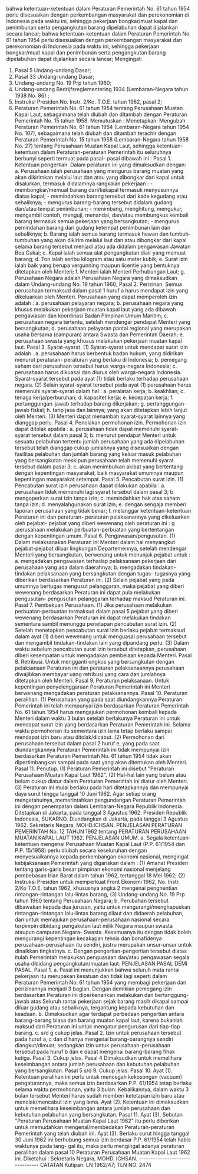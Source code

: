  bahwa ketentuan-ketentuan dalam Peraturan Pemerintah No. 61 tahun 1954 perlu disesuaikan dengan perkembangan masyarakat dan perekonomian di Indonesia pada waktu ini, sehingga pekerjaan bongkar/muat kapal dan penimbunan serta pengangkutan barang dipelabuhan dapat dijalankan secara lancar; bahwa ketentuan-ketentuan dalam Peraturan Pemerintah No. 61 tahun 1954 perlu disesuaikan dengan perkembangan masyarakat dan perekonomian di Indonesia pada waktu ini, sehingga pekerjaan bongkar/muat kapal dan penimbunan serta pengangkutan barang dipelabuhan dapat dijalankan secara lancar;
Mengingat:

1. Pasal 5 Undang-undang Dasar;
2. Pasal 33 Undang-undang Dasar;
3. Undang-undang No. 19 Prp tahun 1960;
4. Undang-undang Bedrijfsreglementering 1934 (Lembaran-Negara tahun 1938 No. 86) ;
5. Instruksi Presiden No. Instr. 2/Ko. T.O.E. tahun 1962, pasal 2;
6. Peraturan Pemerintah No. 61 tahun 1954 tentang Perusahaan Muatan Kapal Laut, sebagaimana telah diubah dan ditambah dengan Peraturan Pemerintah No. 15 tahun 1958. Memutuskan : Menetapkan: Mengubah Peraturan Pemerintah No. 61 tahun 1954 (Lembaran-Negara tahun 1954 No. 107), sebagaimana telah diubah dan ditambah terachir dengan Peraturan Pemerintah No. 15 tahun 1958 (Lembaran-Negara tahun 1958 No. 27) tentang Perusahaan Muatan Kapal Laut, sehingga ketentuan- ketentuan dalam Peraturan-peraturan Pemerintah itu seluruhnya berbunyi seperti termuat pada pasal- pasal dibawah ini : Pasal 1. Ketentuan pengertian. Dalam peraturan ini yang dimaksudkan dengan:
a. Perusahaan ialah perusahaan yang mengurus barang muatan yang akan dikirimkan melalui laut dan atau yang dibongkar dari kapal untuk disalurkan, termasuk didalamnya rangkaian pekerjaan : - membongkar/memuat barang dari/kekapal termasuk menyusunnya diatas kapal; - memindahkan barang tersebut dari kade kegudang atau sebaliknya; - mengurus barang-barang tersebut didalam gudang dan/atau tempat penimbunan; - menimbang, menghitung, mengukur, mengambil contoh, menguji, menandai, dan/atau membungkus kembali barang termasuk semua pekerjaan yang bersangkutan; - mengurus pemindahan barang dari gudang ketempat penimbunan lain dan sebaliknya;
b. Barang ialah semua barang termasuk hewan dan tumbuh- tumbuhan yang akan dikirim melalui laut dan atau dibongkar dari kapal selama barang tersebut menjadi atau ada didalam pengawasan Jawatan Bea Cukai;
c. Kapal ialah semua alat pengangkutan diair yang memuat barang;
d. Ton ialah seribu kilogram atau satu meter kubik;
e. Surat izin ialah baik yang berupa vergunning maupun licentie yang bentuknya ditetapkan oleh Menteri;
f. Menteri ialah Menteri Perhubungan Laut;
g. Perusahaan Negara adalah Perusahaan Negara yang dimaksudkan dalam Undang-undang No. 19 tahun 1960; Pasal 2. Perizinan. Semua perusahaan termaksud dalam pasal 1 huruf a harus mendapat izin yang dikeluarkan oleh Menteri. Perusahaan yang dapat memperoleh izin adalah :
a. perusahaan pelayaran negara;
b. perusahaan negara yang khusus melakukan pekerjaan muatan kapal laut yang ada dibawah pengawasan dan koordinasi Badan Pimpinan Umum Maritim;
c. perusahaan negara tertentu, setelah mendengar pendapat Menteri yang bersangkutan;
d. perusahaan pelayaran pantai regional yang merupakan usaha bersama (campuran) antara Swasta dan Pemerintah Daerah;
e. perusahaan swasta yang khusus melakukan pekerjaan muatan kapal laut. Pasal 3. Syarat-syarat. (1) Syarat-syarat untuk mendapat surat izin adalah . a. perusahaan harus berbentuk badan hukum, yang didirikan menurut peraturan- peraturan yang berlaku di Indonesia;
b. pemegang saham dari perusahaan tersebut harus warga-negara Indonesia;
c. perusahaan harus dikuasai dan diurus oleh warga-negara Indonesia. Syarat-syarat tersebut pada ayat (1) tidak berlaku terhadap perusahaan negara. (2) Selain syarat-syarat tersebut pada ayat (1) perusahaan harus memenuhi syarat-syarat dalam hal :
a. peralatan kerja;
b. keakhlian;
c. tenaga kerja/perburuhan;
d. kapasitet kerja;
e. kecepatan kerja;
f. pertanggungan-jawab terhadap barang dikerjakan;
g. pertanggungan-jawab fiskal;
h. tarip jasa dan lainnya; yang akan ditetapkan lebih lanjut oleh Menteri. (3) Menteri dapat menambah syarat-syarat lainnya yang dianggap perlu. Pasal 4. Penolakan permohonan izin. Permohonan izin dapat ditolak apabila :
a. perusahaan tidak dapat memenuhi syarat-syarat tersebut dalam pasal 3;
b. menurut pendapat Menteri untuk sesuatu pelabuhan tertentu jumlah perusahaan yang ada dipelabuhan tersebut telah dianggap cukup jumlahnya yang disesuaikan dengan fasilitas pelabuhan dan jumlah barang yang keluar masuk pelabuhan yang bersangkutan meskipun perusahaan telah memenuhi syarat tersebut dalam pasal 3;
c. akan menimbulkan akibat yang bertentang dengan kepentingan masyarakat, baik masyarakat umumnya maupun kepentingan masyarakat setempat. Pasal 5. Pencabutan surat izin. (1) Pencabutan surat izin perusahaan dapat dilakukan apabila :
a. perusahaan tidak memenuhi lagi syarat tersebut dalam pasal 3;
b. mengoperkan surat izin tanpa izin;
c. memindahkan hak atas saham tanpa izin;
d. menyalahgunakan surat izin;
e. dengan sengaja memberi laporan perusahaan yang tidak benar;
f. melanggar ketentuan-ketentuan Peraturan ini dan peraturan- peraturan pelaksanannya yang dikeluarkan oleh pejabat- pejabat yang diberi wewenang oleh peraturan ini : g .perusahaan melakukan perbuatan-perbuatan yang bertentangan dengan kepentingan umum. Pasal 6. Pengawasan/pengusutan. (1) Dalam melaksanakan Peraturan ini Menteri dalam hal menyangkut pejabat-pejabat diluar lingkungan Departemennya, setelah mendengar Menteri yang bersangkutan, berwenang untuk menunjuk pejabat untuk :
a. mengadakan pengawasan terhadap pelaksanaan pekerjaan dari perusahaan yang ada dalam daerahnya;
b. mengadakan tindakan-tindakan pelaksanaan yang bersangkutan dengan tugas- tugasnya yang diberikan berdasarkan Peraturan ini. (2) Selain pejabat yang pada umumnya bertugas mengusut pelanggaran, maka pejabat yang diberi wewenang berdasarkan Peraturan ini dapat pula melakukan pengusutan- pengusutan pelanggaran terhadap maksud Peraturan ini. Pasal 7. Pembekuan Perusahaan. (1) Jika perusahaan melakukan perbuatan-perbuatan termaksud dalam pasal 5 pejabat yang diberi wewenang berdasarkan Peraturan ini dapat melakukan tindakan sementara sambil menunggu penetapan pencabutan surat izin. (2) Setelah menetapkan pencabutan surat izin berlaku pejabat termaksud dalam ayat (1) diberi wewenang untuk menguasai perusahaan tersebut dan mengambil tindakan-tindakan lain yang dipandang perlu. (3) Dalam waktu sebelum pencabutan surat izin tersebut ditetapkan, perusahaan diberi kesempatan untuk mengadakan pembelaan kepada Menteri. Pasal 8. Retribusi. Untuk mengganti ongkos yang bersangkutan dengan pelaksanaan Peraturan ini dan peraturan pelaksanaannya perusahaan diwajibkan membayar uang retribusi yang cara dan jumlahnya ditetapkan oleh Menteri. Pasal 9. Peraturan pelaksanaan. Untuk kepentingan penyelenggaraan Peraturan Pemerintah ini Menteri berwenang mengadakan peraturan pelaksanannya. Pasal 10. Peraturan peralihan. (1) Perusahaan yang pada saat diundangkannya Peraturan Pemerintah ini telah mempunyai izin berdasarkan Peraturan Pemerintah No. 61 tahun 1954 harus mengajukan permohonan kembali kepada Menteri dalam waktu 3 bulan setelah berlakunya Peraturan ini untuk mendapat surat izin yang berdasarkan Peraturan Pemerintah ini. Selama waktu permohonan itu sementara izin lama tetap berlaku sampai mendapat izin baru atau ditolak/dicabut. (2) Permohonan dari perusahaan tersebut dalam pasal 2 huruf e, yang pada saat diundangkannya Peraturan Pemerintah ini tidak mempunyai izin berdasarkan Peraturan Pemerintah No. 61 tahun 1954 tidak akan dipertimbangkan sampai pada saat yang akan ditentukan oleh Menteri. Pasal 11. Penutup.
(1) Peraturan Pemerintah ini disebut "Peraturan Perusahaan Muatan Kapal Laut 1962". (2) Hal-hal lain yang belum atau belum cukup diatur dalam Peraturan Pemerintah ini diatur oleh Menteri. (3) Peraturan ini mulai berlaku pada hari ditetapkannya dan mempunyai daya surut hingga tanggal 10 Juni 1962. Agar setiap orang mengetahuinya, memerintahkan pengundangan Peraturan Pemerintah ini dengan penempatan dalam Lembaran-Negara Republik Indonesia. Ditetapkan di Jakarta, pada tanggal 3 Agustus 1962. Presiden Republik Indonesia, SUKARNO. Diundangkan di Jakarta, pada tanggal 3 Agustus 1962. Sekretaris Negara, MOHD.ICHSAN. PENJELASAN PERATURAN PEMERINTAH No. 12 TAHUN 1962 tentang PERATURAN PERUSAHAAN MUATAN KAPAL LAUT 1962. PENJELASAN UMUM. a. Segala ketentuan-ketentuan mengenai Perusahaan Muatan Kapal Laut (P.P. 61/1954 dan P.P. 15/1958) perlu diubah secara keseluruhan dengan menyesuaikannya kepada perkembangan ekonomi nasional, mengingat kebijaksanaan Pemerintah yang digariskan dalam :
(1) Amanat Presiden tentang garis-garis besar pimpinan ekonomi nasional menjelang pembebasan Irian Barat dalam tahun 1962, tertanggal 18 Mei 1962;
(2) Instruksi Presiden untuk memperkuat Front Ekonomi 1962, No. Instr. 2/Ko T.O.E. tahun 1962, khususnya angka 2 mengenai penghentian rintangan-rintangan lalu-lintas barang, (3) Undang-undang No. 19 Prp tahun 1960 tentang Perusahaan Negara;
b. Perubahan tersebut dibawakan kepada dua jurusan, yaitu untuk mengurangi/menghapuskan rintangan-rintangan lalu-lintas barang dilaut dan didaerah pelabuhan, dan untuk memajukan perusahaan-perusahaan nasional secara terpimpin dibidang pengakutan laut milik Negara maupun swasta ataupun campuran Negara- Swasta. Kesemuanya itu dengan tidak boleh mengurangi kepentingan kecakapan tehnis dan bonafidenya perusahaan-perusahaan itu sendiri, justru merupakan unsur-unsur untuk dinaikkan tingkatnya.
c. Dengan pengertian-pengertian tersebut diatas itulah Pemerintah melakukan penguasaan dan/atau pengawasan segala usaha dibidang pengangkutan/muatan laut. PENJELASAN PASAL DEMI PASAL. Pasal 1. a. Pasal ini menunjukkan bahwa seluruh mata rantai pekerjaan itu merupakan kesatuan dan tidak lagi seperti dalam Peraturan Pemerintah No. 61 tahun 1954 yang membagi pekerjaan dan perizinannya menjadi 3 bagian. Dengan demikian pemegang izin berdasarkan Peraturan ini diperkenankan melakukan dan bertanggung-jawab atas Seluruh rantai pekerjaan sejak barang masih dikapal sampai diluar gudang atau sebaliknya, tergantung kepada kebutuhan dan keadaan. b. Dimaksudkan agar terdapat perbedaan pengertian antara barang-barang biasa dan barang muatan kapal laut, karena bukanlah maksud dari Peraturan ini untuk mengatur pengurusan dari tiap-tiap barang. c. s/d g cukup jelas. Pasal 2. Izin untuk perusahaan tersebut pada huruf a, c dan d hanya mengenai barang-barangnya sendiri diangkut/dimuat; sedangkan izin untuk perusahaan-perusahaan tersebut pada huruf b dan e dapat mengenai barang-barang fihak ketiga. Pasal 3. Cukup jelas. Pasal 4 Dimaksudkan untuk memelihara keseimbangan antara jumlah perusahaan dan kebutuhan pelabuhan yang bersangkutan. Pasal 5 s/d 9. Cukup jelas. Pasal 10. Ayat (1). Ketentuan peralihan ini perlu untuk mencegah kekosongan (vacuum) pengaturannya, maka semua izin berdasarkan P.P. 61/1954 tetap berlaku selama waktu permohonan, yaitu 3 bulan. Kebalikannya, dalam waktu 3 bulan tersebut Menteri harus sudah memberi ketetapan izin baru atau menolak/mencabut izin yang lama. Ayat (2). Ketentuan ini dimaksudkan untuk memelihara keseimbangan antara jumlah perusahaan dan kebutuhan pelabuhan yang bersangkutan. Pasal 11. Ayat (3). Sebutan "Peraturan Perusahaan Muatan Kapal Laut 1962" itu perlu diberikan untuk memudahkan mengenal/membedakan Peraturan-peraturan Pemerintah yang telah diubah ini. Ayat (3). Berlaku surut hingga tanggal 30 Juni 1962 ini berhubung semua izin berdasar P.P. 61/1954 telah habis waktunya pada tang- gal itu, maka perlu mengingat adanya peraturan peralihan dalam pasal 10 Peraturan Perusahaan Muatan Kapal Laut 1962 ini. Diketahui : Sekretaris Negara, MOHD. ICHSAN. -------------------------------- CATATAN Kutipan: LN 1962/47; TLN NO. 2474
